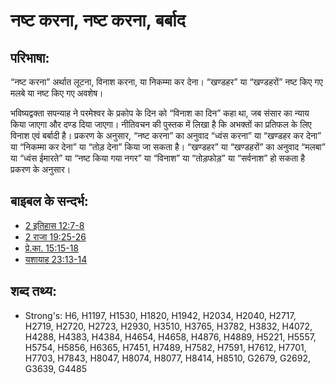 # नष्ट करना, नष्ट करना, बर्बाद #

## परिभाषा: ##

“नष्ट करना” अर्थात लूटना, विनाश करना, या निकम्मा कर देना। “खण्डहर” या “खण्डहरों” नष्ट किए गए मलबे या नष्ट किए गए अवशेष।

भविष्यद्वक्ता सपन्याह ने परमेश्वर के प्रकोप के दिन को “विनाश का दिन” कहा था, जब संसार का न्याय किया जाएगा और दण्ड दिया जाएगा।
नीतिवचन की पुस्तक में लिखा है कि अभक्तों का प्रतिफल के लिए विनाश एवं बर्बादी है।
प्रकरण के अनुसार, “नष्ट करना” का अनुवाद “ध्वंस करना” या “खण्डहर कर देना” या “निकम्मा कर देना” या “तोड़ देना” किया जा सकता है।
“खण्डहर” या “खण्डहरों” का अनुवाद “मलबा” या “ध्वंस ईमारते” या “नष्ट किया गया नगर” या “विनाश” या “तोड़फोड़” या “सर्वनाश” हो सकता है प्रकरण के अनुसार।

## बाइबल के सन्दर्भ: ##

* [2 इतिहास 12:7-8](rc://en/tn/help/2ch/12/07)
* [2 राजा 19:25-26](rc://en/tn/help/2ki/19/25)
* [प्रे.का. 15:15-18](rc://en/tn/help/act/15/15)
* [यशायाह 23:13-14](rc://en/tn/help/isa/23/13)

## शब्द तथ्य: ##

* Strong's: H6, H1197, H1530, H1820, H1942, H2034, H2040, H2717, H2719, H2720, H2723, H2930, H3510, H3765, H3782, H3832, H4072, H4288, H4383, H4384, H4654, H4658, H4876, H4889, H5221, H5557, H5754, H5856, H6365, H7451, H7489, H7582, H7591, H7612, H7701, H7703, H7843, H8047, H8074, H8077, H8414, H8510, G2679, G2692, G3639, G4485
